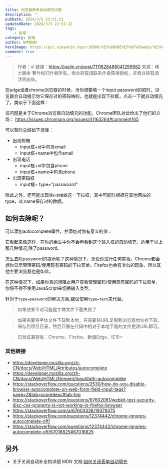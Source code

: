 ```yaml
---
title: 浏览器表单自动填充问题
description: ''
pubDate: 2024/3/5 22:51:22
updatedDate: 2024/3/5 22:51:22
tags:
    - 前端
category: 前端
author: NPMRUN
heroImage: https://pic.xieyaxin.top/r10086/%E5%9B%BE%E5%8C%85webp/%E5%8A%A8%E6%BC%AB%E7%BB%BC%E5%90%882/70465152_p01.webp
comment: true
---
```


>作者：xl
链接：https://juejin.cn/post/7111628488041299982
来源：稀土掘金
著作权归作者所有。商业转载请联系作者获得授权，非商业转载请注明出处。

在edge或者chrome浏览器的时候，当你想要填一个input password的框时，浏览器会自动提示你它保存过的密码啥的，也就是出现下拉框，点击一下就自动填充了，类似于下面这样：

<!-- iframe https://editor.xieyaxin.top/#eNqlkr1KA0EUhV9luLYbFyzDmhdxUgy7N+zg/CyZKyphCwu1s9FKEGysY2Mj4tO4bB7Dmbgm2ZCQv27uPedwP4YzgoFUqKQj6J6NwAiN0IXjnLSCCFJrCI2XIBnYoWYiJWnNKYcjDj1uGEvyk97P13N1/1k/vKMWUiWxX00laYoLYnRdoA+gcJnQwhs4MJn5jRBTP4d4hZ3wirwx4ITJdjJUSNhpIixkkjgwhccWbPXTx2T8MoNbOlfk1uA/WDNsxlow7sRSje/q15vJ92N1+7aOaMMH/ME1mRWghXDu0g6zBdj5pgV8APJ+J6GM5j0j12pZS3Opa6sMyn4ESppz58vaL38BnZX/qQ== s:height:500px -->

该问题是关于Chrome浏览器自动填充的功能，Chrome团队对此给出了他们的立场： https://issues.chromium.org/issues/41163264#comment165

可以暂时总结如下规律： 

- 出现邮箱
    - input框+id中包含email
    - input框+name中包含email
- 出现电话
    - input框+id中包含phone
    - input框+name中包含phone
- 出现密码框
    - input框+ type="passwoard"

除此之外，还可能出现`保存的数据`这一下拉框，其中可能时根据在其他网站的type，id,name保存过的数据。

## 如何去除呢？

可以添加autocomplete属性，并添加对你有意义的值：

<!-- iframe https://editor.xieyaxin.top/#eNqNUEsKwkAMvcoQt9WCS6lexLoIbcTB+RQnBaV07UoP4ClcinicitcwUxApuHCXvB95aWCtDRkdGGbLBhxaghlMNmwNJFB4x+SEgmztd1Zhwdq7eQ6jHBa5UyrbTBfd7dQ9Ls/j/XW+kkVtslTQntWuqlnxoSLxEIYSLYogB6VLQRB7vaxYsy+8rQxxlH7w9EcM057FES+Nmx+XFF3jP6KyNLaQAdrk25XDoOmAC0UYsgraVQJGu22Qh63aN9Pib3E= -->

它看起来像这样，在你的余生中你不会再看到这个输入框的自动填充，适用于以上那几种情况,除了password。

怎么去除password的提示呢？这种情况下，无论你进行任何实验，Chrome都会想你显示管理密码/使用现有密码的下拉菜单。Firefox也会有类似的现象，所以其他主要浏览器也是如此。

在这种情况下，如果你真的想阻止用户查看管理密码/使用现有密码的下拉菜单，你将不得不使用JavaScript来切换输入类型。

针对于`type=password`的解决方案,建议使用`type=text`来代替。

<!-- iframe https://editor.xieyaxin.top/#eNqNkcluwyAQQH8FzamVbHOni/ofJQdCoEZhEzPItSz/e0nkKuKWE8sbvdk2sM4b75BAfG8QVTAgYJopeBhAp0gmNgTvLuZKTHuF+CEht2NJ5SKB0ZpN+yHzSxI+YR8eFsLO0THU2NMv266jVdpsMjJ2vILzq2A3+YhG1+JoHS8O9dstBosWrBb/ImEmyig4L2qZfhzN9VzRlMM+6RR4TDkr3pl4UEim8CakntxzTEuyVsJry7XLKON9BNN/6+zpMsfFnK+Oxg4LdvCmhv00gHfxim0Jp/0PmreQUQ== -->

> 如果效果不对可能是字体文件下载失败了

> 如果需要将字体文件下载到本地，只需要将URL复制到浏览器地址栏下载，保存到项目目录，然后只需在代码中相对于本地下载的文件更改URL即可。

> 已验证兼容性：Chrome、Firefox、新版Edge、IE10+

###  其他链接

- https://developer.mozilla.org/zh-CN/docs/Web/HTML/Attributes/autocomplete
- https://developer.mozilla.org/zh-CN/docs/Web/HTML/Element/Input#attr-autocomplete
- https://stackoverflow.com/questions/2530/how-do-you-disable-browser-autocomplete-on-web-form-field-input-tags?page=2&tab=scoredesc#tab-top
- https://stackoverflow.com/questions/67602061/webkit-text-security-disc-css-property-is-not-working-in-firefox-browser
- https://stackoverflow.com/a/67603338/19379375
- https://stackoverflow.com/questions/12374442/chrome-ignores-autocomplete-off/
- https://stackoverflow.com/questions/12374442/chrome-ignores-autocomplete-off/67016825#67016825

## 另外

- 关于关闭自动补全的详细 MDN 文档:[如何关闭表单自动填充](https://developer.mozilla.org/zh-CN/docs/Web/Security/Securing_your_site/Turning_off_form_autocompletion)
